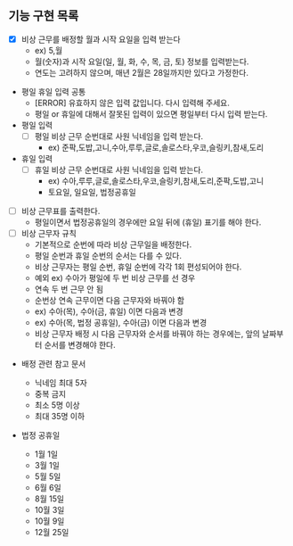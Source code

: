 ## 기능 구현 목록
- [x] 비상 근무를 배정할 월과 시작 요일을 입력 받는다 
  - ex) 5,월
  - 월(숫자)과 시작 요일(일, 월, 화, 수, 목, 금, 토) 정보를 입력받는다.
  - 연도는 고려하지 않으며, 매년 2월은 28일까지만 있다고 가정한다.
- 평일 휴일 입력 공통
  - [ERROR] 유효하지 않은 입력 값입니다. 다시 입력해 주세요.
  - 평일 or 휴일에 대해서 잘못된 입력이 있으면 평일부터 다시 입력 받는다.
- 평일 입력
  - [ ] 평일 비상 근무 순번대로 사원 닉네임을 입력 받는다. 
    - ex) 준팍,도밥,고니,수아,루루,글로,솔로스타,우코,슬링키,참새,도리
- 휴일 입력
  - [ ] 휴일 비상 근무 순번대로 사원 닉네임을 입력 받는다.
    - ex) 수아,루루,글로,솔로스타,우코,슬링키,참새,도리,준팍,도밥,고니
    - 토요일, 일요일, 법정공휴일
- [ ] 비상 근무표를 출력한다.
  - 평일이면서 법정공휴일의 경우에만 요일 뒤에 (휴일) 표기를 해야 한다. 
- [ ] 비상 근무자 규칙
  - 기본적으로 순번에 따라 비상 근무일을 배정한다.
  - 평일 순번과 휴일 순번의 순서는 다를 수 있다.
  - 비상 근무자는 평일 순번, 휴일 순번에 각각 1회 편성되어야 한다.
  - 예외 ex) 수아가 평일에 두 번 비상 근무를 선 경우
  - 연속 두 번 근무 안 됨
  - 순번상 연속 근무이면 다음 근무자와 바꿔야 함
  - ex) 수아(목), 수아(금, 휴일) 이면 다음과 변경
  - ex) 수아(목, 법정 공휴일), 수아(금) 이면 다음과 변경
  - 비상 근무자 배정 시 다음 근무자와 순서를 바꿔야 하는 경우에는, 앞의 날짜부터 순서를 변경해야 한다.

- 배정 관련 참고 문서
  - 닉네임 최대 5자
  - 중복 금지
  - 최소 5명 이상
  - 최대 35명 이하

- 법정 공휴일
  - 1월 1일
  - 3월 1일
  - 5월 5일
  - 6월 6일
  - 8월 15일
  - 10월 3일
  - 10월 9일
  - 12월 25일
